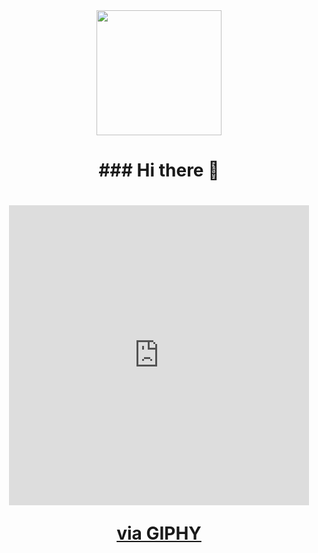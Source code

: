 
<div id="header" align="center">
<img src="<img src="https://media.giphy.com/media/qgQUggAC3Pfv687qPC/giphy.gif" alt="" width="200">
  <h1>### Hi there 👋<h1/>
    <iframe src="https://giphy.com/embed/bGgsc5mWoryfgKBx1u" width="480" height="480" frameBorder="0" class="giphy-embed" allowFullScreen></iframe><p><a href="https://giphy.com/gifs/computador-gu-tecnology-bGgsc5mWoryfgKBx1u">via GIPHY</a></p>
</div>

